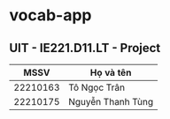 # vocab-app
## UIT - IE221.D11.LT - Project

| MSSV      | Họ và tên      |
|-------------|-------------|
| 22210163 | Tô Ngọc Trân |
| 22210175 | Nguyễn Thanh Tùng |
